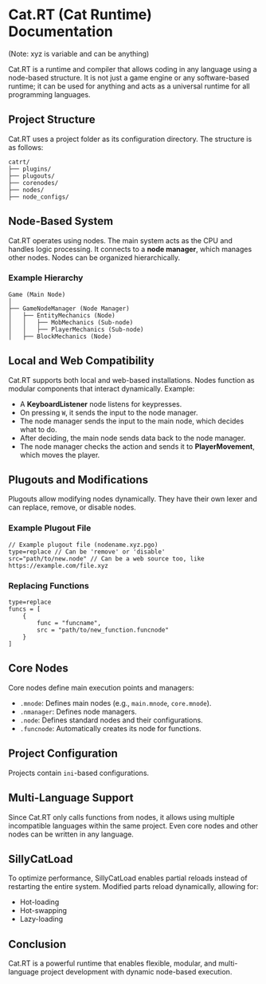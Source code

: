 # Cat.RT (Cat Runtime) Documentation

(Note: xyz is variable and can be anything)

Cat.RT is a runtime and compiler that allows coding in any language using a node-based structure. It is not just a game engine or any software-based runtime; it can be used for anything and acts as a universal runtime for all programming languages.

## Project Structure
Cat.RT uses a project folder as its configuration directory. The structure is as follows:

```plaintext
catrt/
├── plugins/
├── plugouts/
├── corenodes/
├── nodes/
├── node_configs/
```

## Node-Based System
Cat.RT operates using nodes. The main system acts as the CPU and handles logic processing. It connects to a **node manager**, which manages other nodes. Nodes can be organized hierarchically.

### Example Hierarchy
```plaintext
Game (Main Node)
│
├── GameNodeManager (Node Manager)
│   ├── EntityMechanics (Node)
│   │   ├── MobMechanics (Sub-node)
│   │   ├── PlayerMechanics (Sub-node)
│   ├── BlockMechanics (Node)
```

## Local and Web Compatibility
Cat.RT supports both local and web-based installations. Nodes function as modular components that interact dynamically. Example:

- A **KeyboardListener** node listens for keypresses.
- On pressing `W`, it sends the input to the node manager.
- The node manager sends the input to the main node, which decides what to do.
- After deciding, the main node sends data back to the node manager.
- The node manager checks the action and sends it to **PlayerMovement**, which moves the player.

## Plugouts and Modifications
Plugouts allow modifying nodes dynamically. They have their own lexer and can replace, remove, or disable nodes.

### Example Plugout File
```plaintext
// Example plugout file (nodename.xyz.pgo)
type=replace // Can be 'remove' or 'disable'
src="path/to/new.node" // Can be a web source too, like https://example.com/file.xyz
```

### Replacing Functions
```plaintext
type=replace
funcs = [
    {
        func = "funcname",
        src = "path/to/new_function.funcnode"
    }
]
```

## Core Nodes
Core nodes define main execution points and managers:

- `.mnode`: Defines main nodes (e.g., `main.mnode`, `core.mnode`).
- `.nmanager`: Defines node managers.
- `.node`: Defines standard nodes and their configurations.
- `.funcnode`: Automatically creates its node for functions.

## Project Configuration
Projects contain `ini`-based configurations.

## Multi-Language Support
Since Cat.RT only calls functions from nodes, it allows using multiple incompatible languages within the same project. Even core nodes and other nodes can be written in any language.

## SillyCatLoad
To optimize performance, SillyCatLoad enables partial reloads instead of restarting the entire system. Modified parts reload dynamically, allowing for:

- Hot-loading
- Hot-swapping
- Lazy-loading

## Conclusion
Cat.RT is a powerful runtime that enables flexible, modular, and multi-language project development with dynamic node-based execution.
